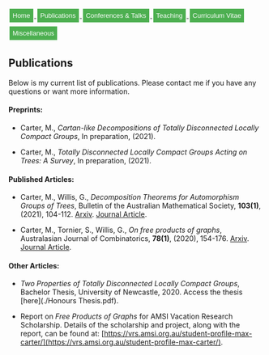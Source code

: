 <html>
<head>
<style>
.button {
  background-color: #4CAF50; /* Green */
  border: none;
  color: white;
  padding: 6px 6px;
  text-align: center;
  text-decoration: none;
  display: inline-block;
  font-size: 13px;
  margin: 4px 2px;
  transition-duration: 0.4s;
  cursor: pointer;
}

.button1 {
  background-color: white; 
  color: black; 
  border: 2px solid #4CAF50;
  border-radius: 8px;
}

.button1:hover {
  background-color: #4CAF50;
  color: white;
}

.center {
  margin: auto;
  width: 100%;
  border: 0px solid #73AD21;
  padding: 0px;
  display: flex;
  justify-content: center;
  align-items: center;
}

</style>
</head>
<body>
 
<div class="center">
<a href="https://max-carter-math.github.io/"> <button class="button button1"> Home </button> </a><!--
--><a href="./publications.html"> <button class="button button1"> Publications </button> </a><!--
--><a href="./conf_talks.html"> <button class="button button1"> Conferences & Talks </button> </a><!--
--><a href="./teaching.html"> <button class="button button1"> Teaching </button> </a><!--
--><a href="./CV.pdf"> <button class="button button1"> Curriculum Vitae </button> </a><!--
--><a href="./other.html"> <button class="button button1"> Miscellaneous </button> </a>
</div>

</body>
</html>

## Publications

Below is my current list of publications. Please contact me if you have any questions or want more information.

#### Preprints:

* Carter, M., *Cartan-like Decompositions of Totally Disconnected Locally Compact Groups*, In preparation, (2021).

* Carter, M., *Totally Disconnected Locally Compact Groups Acting on Trees: A Survey*, In preparation, (2021).

#### Published Articles:

* Carter, M., Willis, G., *Decomposition Theorems for Automorphism Groups of Trees*, Bulletin of the Australian Mathematical Society, **103(1)**, (2021), 104-112. [Arxiv](https://arxiv.org/abs/2003.09110). [Journal Article](https://www.cambridge.org/core/journals/bulletin-of-the-australian-mathematical-society/article/abs/decomposition-theorems-for-automorphism-groups-of-trees/D4FB2676C75E555B411B391BF21D99FF).

* Carter, M., Tornier, S., Willis, G., *On free products of graphs*, Australasian Journal of Combinatorics, **78(1)**, (2020), 154-176. [Arxiv](https://arxiv.org/abs/2002.10639). [Journal Article](https://ajc.maths.uq.edu.au/pdf/78/ajc_v78_p154.pdf).

#### Other Articles:

* *Two Properties of Totally Disconnected Locally Compact Groups*, Bachelor Thesis, University of Newcastle, 2020. Access the thesis [here](./Honours Thesis.pdf).

* Report on *Free Products of Graphs* for AMSI Vacation Research Scholarship. Details of the scholarship and project, along with the report, can be found at: [https://vrs.amsi.org.au/student-profile-max-carter/](https://vrs.amsi.org.au/student-profile-max-carter/).



